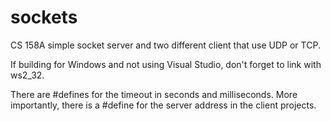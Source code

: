 # sockets
CS 158A simple socket server and two different client that use UDP or TCP.

If building for Windows and not using Visual Studio, don't forget to link with ws2_32.

There are #defines for the timeout in seconds and milliseconds. More importantly, there is a #define for the server address in the client projects.
